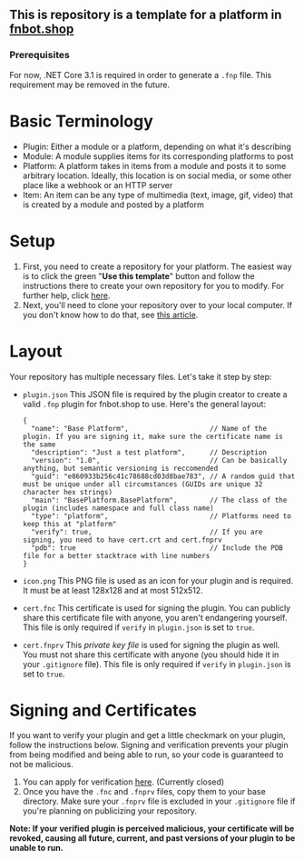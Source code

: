 ﻿## This is repository is a template for a platform in [fnbot.shop](https://github.com/fnbot-shop)

### Prerequisites
For now, .NET Core 3.1 is required in order to generate a `.fnp` file. This requirement may be removed in the future.

# Basic Terminology
 - Plugin: Either a module or a platform, depending on what it's describing
 - Module: A module supplies items for its corresponding platforms to post
 - Platform: A platform takes in items from a module and posts it to some arbitrary location. Ideally, this location is on social media, or some other place like a webhook or an HTTP server
 - Item: An item can be any type of multimedia (text, image, gif, video) that is created by a module and posted by a platform

# Setup

 1. First, you need to create a repository for your platform. The easiest way is to click the green "**Use this template**" button and follow the instructions there to create your own repository for you to modify. For further help, click [here](https://help.github.com/en/github/creating-cloning-and-archiving-repositories/creating-a-repository-from-a-template).
 2. Next, you'll need to clone your repository over to your local computer. If you don't know how to do that, see [this article](https://help.github.com/en/github/creating-cloning-and-archiving-repositories/cloning-a-repository).

# Layout
Your repository has multiple necessary files. Let's take it step by step:

 - `plugin.json`
This JSON file is required by the plugin creator to create a valid `.fnp` plugin for fnbot.shop to use. Here's the general layout:

       {
         "name": "Base Platform",                    // Name of the plugin. If you are signing it, make sure the certificate name is the same
         "description": "Just a test platform",      // Description
         "version": "1.0",                           // Can be basically anything, but semantic versioning is reccomended
         "guid": "e860933b256c41c78688cd03d8bae783", // A random guid that must be unique under all circumstances (GUIDs are unique 32 character hex strings)
         "main": "BasePlatform.BasePlatform",        // The class of the plugin (includes namespace and full class name)
         "type": "platform",                         // Platforms need to keep this at "platform"
         "verify": true,                             // If you are signing, you need to have cert.crt and cert.fnprv
         "pdb": true                                 // Include the PDB file for a better stacktrace with line numbers
       }
- `icon.png`
This PNG file is used as an icon for your plugin and is required. It must be at least 128x128 and at most 512x512.
- `cert.fnc`
This certificate is used for signing the plugin. You can publicly share this certificate file with anyone, you aren't endangering yourself. This file is only required if `verify` in `plugin.json` is set to `true`.
- `cert.fnprv`
This *private key file* is used for signing the plugin as well. You must not share this certificate with anyone (you should hide it in your `.gitignore` file). This file is only required if `verify` in `plugin.json` is set to `true`.

# Signing and Certificates
If you want to verify your plugin and get a little checkmark on your plugin, follow the instructions below. Signing and verification prevents your plugin from being modified and being able to run, so your code is guaranteed to not be malicious.

 1. You can apply for verification [here](https://forms.gle/8tg4FGNhNG9BkHDcA). (Currently closed)
 2. Once you have the `.fnc` and `.fnprv` files, copy them to your base directory. Make sure your `.fnprv` file is excluded in your `.gitignore` file if you're planning on publicizing your repository.

**Note: If your verified plugin is perceived malicious, your certificate will be revoked, causing all future, current, and past versions of your plugin to be unable to run.**